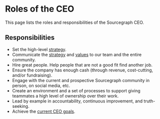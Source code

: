 # Roles of the CEO

This page lists the roles and responsibilities of the Sourcegraph CEO.

## Responsibilities

- Set the high-level [strategy](../../strategy-goals/strategy/index.md).
- Communicate the [strategy](../../strategy-goals/strategy/index.md) and [values](../../company-info-and-process/values/index.md) to our team and the entire community.
- Hire great people. Help people that are not a good fit find another job.
- Ensure the company has enough cash (through revenue, cost-cutting, and/or fundraising).
- Engage with the current and prospective Sourcegraph community in person, on social media, etc.
- Create an environment and a set of processes to support giving teammates a high level of ownership over their work.
- Lead by example in accountability, continuous improvement, and truth-seeking.
- Achieve the [current CEO goals](../index.md).
